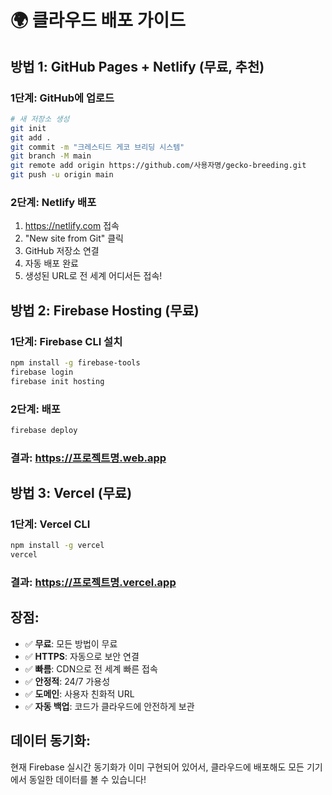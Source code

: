 # 🌍 클라우드 배포 가이드

## 방법 1: GitHub Pages + Netlify (무료, 추천)

### 1단계: GitHub에 업로드
```bash
# 새 저장소 생성
git init
git add .
git commit -m "크레스티드 게코 브리딩 시스템"
git branch -M main
git remote add origin https://github.com/사용자명/gecko-breeding.git
git push -u origin main
```

### 2단계: Netlify 배포
1. https://netlify.com 접속
2. "New site from Git" 클릭
3. GitHub 저장소 연결
4. 자동 배포 완료
5. 생성된 URL로 전 세계 어디서든 접속!

## 방법 2: Firebase Hosting (무료)

### 1단계: Firebase CLI 설치
```bash
npm install -g firebase-tools
firebase login
firebase init hosting
```

### 2단계: 배포
```bash
firebase deploy
```

### 결과: https://프로젝트명.web.app

## 방법 3: Vercel (무료)

### 1단계: Vercel CLI
```bash
npm install -g vercel
vercel
```

### 결과: https://프로젝트명.vercel.app

## 장점:
- ✅ **무료**: 모든 방법이 무료
- ✅ **HTTPS**: 자동으로 보안 연결
- ✅ **빠름**: CDN으로 전 세계 빠른 접속
- ✅ **안정적**: 24/7 가용성
- ✅ **도메인**: 사용자 친화적 URL
- ✅ **자동 백업**: 코드가 클라우드에 안전하게 보관

## 데이터 동기화:
현재 Firebase 실시간 동기화가 이미 구현되어 있어서, 
클라우드에 배포해도 모든 기기에서 동일한 데이터를 볼 수 있습니다!